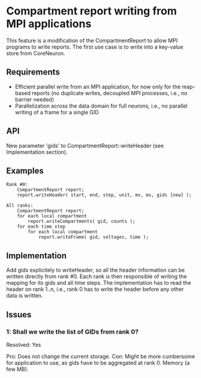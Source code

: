 Compartment report writing from MPI applications
============

This feature is a modification of the CompartmentReport to allow MPI
programs to write reports. The first use case is to write into a
key-value store from CoreNeuron.

## Requirements

* Efficient parallel write from an MPI application, for now only for the
  map-based reports (no duplicate writes, decoupled MPI processes, i.e.,
  no barrier needed)
* Parallelization across the data domain for full neurons, i.e., no
  parallel writing of a frame for a single GID

## API

New parameter 'gids' to CompartmentReport::writeHeader (see
Implementation section).

## Examples

    Rank #0:
        CompartmentReport report;
        report.writeHeader( start, end, step, unit, mv, ms, gids [new] );

    All ranks:
        CompartmentReport report;
        for each local compartment
            report.writeCompartments( gid, counts );
        for each time step
            for each local compartment
                report.writeFrame( gid, voltages, time );


## Implementation

Add gids explicitely to writeHeader, so all the header information can
be written directly from rank #0. Each rank is then responsible of
writing the mapping for its gids and all time steps. The implementation
has to read the header on rank 1..n, i.e., rank 0 has to write the
header before any other data is written.

## Issues

### 1: Shall we write the list of GIDs from rank 0?

Resolved: Yes

Pro: Does not change the current storage.
Con: Might be more cumbersome for application to use, as gids have to be
  aggregated at rank 0. Memory (a few MB).
